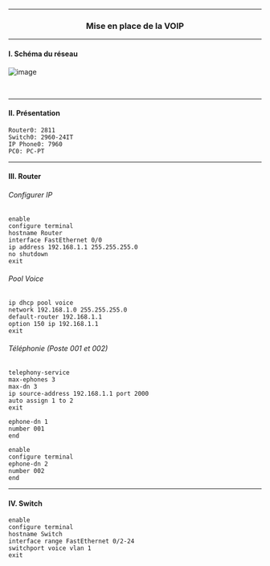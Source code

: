 ------------------------------------------------------------------------------------------------------------------------------------------------------------------------------------------------
### <p align='center'> Mise en place de la VOIP </p>



------------------------------------------------------------------------------------------------------------------------------------------------------------------------------------------------
#### I. Schéma du réseau
![image](https://github.com/dexter74/Cisco/assets/35907/bfaf84e8-ccb3-4716-8b7d-4a1cd55ccbcc)

<br />

------------------------------------------------------------------------------------------------------------------------------------------------------------------------------------------------
#### II. Présentation
```
Router0: 2811
Switch0: 2960-24IT
IP Phone0: 7960 
PC0: PC-PT
```

------------------------------------------------------------------------------------------------------------------------------------------------------------------------------------------------
#### III. Router
###### Configurer IP
```
enable
configure terminal
hostname Router
interface FastEthernet 0/0
ip address 192.168.1.1 255.255.255.0
no shutdown
exit
```

###### Pool Voice
```
ip dhcp pool voice
network 192.168.1.0 255.255.255.0
default-router 192.168.1.1
option 150 ip 192.168.1.1
exit
```

###### Téléphonie (Poste 001 et 002)
```
telephony-service
max-ephones 3
max-dn 3
ip source-address 192.168.1.1 port 2000
auto assign 1 to 2
exit

ephone-dn 1
number 001
end

enable
configure terminal
ephone-dn 2
number 002
end
```


------------------------------------------------------------------------------------------------------------------------------------------------------------------------------------------------
#### IV. Switch
```
enable
configure terminal
hostname Switch
interface range FastEthernet 0/2-24
switchport voice vlan 1
exit
```

